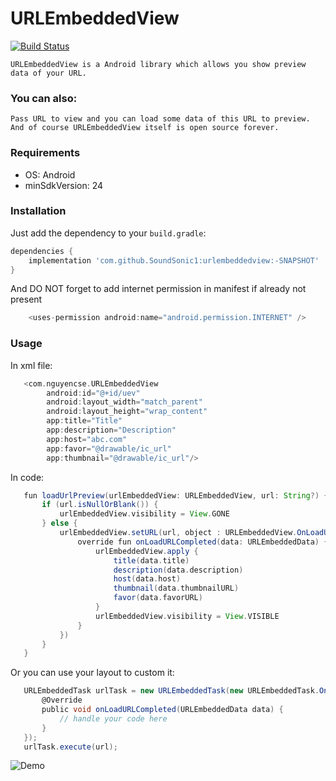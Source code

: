 # URLEmbeddedView

[![Build Status](https://travis-ci.org/joemccann/dillinger.svg?branch=master)](https://facebook.com/nguyencse)

    URLEmbeddedView is a Android library which allows you show preview data of your URL.

### You can also:
    Pass URL to view and you can load some data of this URL to preview.
    And of course URLEmbeddedView itself is open source forever.

### Requirements
   - OS: Android
   - minSdkVersion: 24

### Installation
Just add the dependency to your `build.gradle`:

```groovy
dependencies {
    implementation 'com.github.SoundSonic1:urlembeddedview:-SNAPSHOT'
}
```

And DO NOT forget to add internet permission in manifest if already not present

```groovy
    <uses-permission android:name="android.permission.INTERNET" />
```

### Usage
   In xml file:
```groovy
   <com.nguyencse.URLEmbeddedView
        android:id="@+id/uev"
        android:layout_width="match_parent"
        android:layout_height="wrap_content"
        app:title="Title"
        app:description="Description"
        app:host="abc.com"
        app:favor="@drawable/ic_url"
        app:thumbnail="@drawable/ic_url"/>
 ```
  In code:

```groovy
   fun loadUrlPreview(urlEmbeddedView: URLEmbeddedView, url: String?) {
       if (url.isNullOrBlank()) {
           urlEmbeddedView.visibility = View.GONE
       } else {
           urlEmbeddedView.setURL(url, object : URLEmbeddedView.OnLoadURLListener {
               override fun onLoadURLCompleted(data: URLEmbeddedData) {
                   urlEmbeddedView.apply {
                       title(data.title)
                       description(data.description)
                       host(data.host)
                       thumbnail(data.thumbnailURL)
                       favor(data.favorURL)
                   }
                   urlEmbeddedView.visibility = View.VISIBLE
               }
           })
       }
   }

```
  Or you can use your layout to custom it:
  
```groovy
   URLEmbeddedTask urlTask = new URLEmbeddedTask(new URLEmbeddedTask.OnLoadURLListener() {
       @Override
       public void onLoadURLCompleted(URLEmbeddedData data) {
           // handle your code here
       }
   });
   urlTask.execute(url);
```

![Demo](screenshots/stackoverflow.png)

